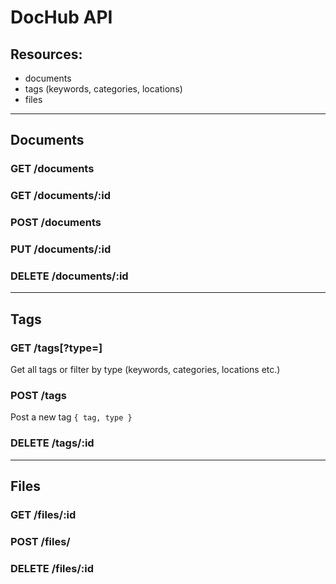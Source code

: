 # DocHub API

## Resources:
* documents
* tags (keywords, categories, locations)
* files

---
## Documents
### GET /documents
### GET /documents/:id
### POST /documents
### PUT /documents/:id
### DELETE /documents/:id
---
## Tags

### GET /tags[?type=]
Get all tags or filter by type (keywords, categories, locations etc.)
### POST /tags
Post a new tag
```{ tag, type }```
### DELETE /tags/:id
---
## Files
### GET /files/:id
### POST /files/
### DELETE /files/:id
